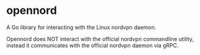 # opennord
A Go library for interacting with the Linux nordvpn daemon.

Opennord does NOT interact with the official nordvpn commandline utility, instead it communicates with the official nordvpn daemon via gRPC.
